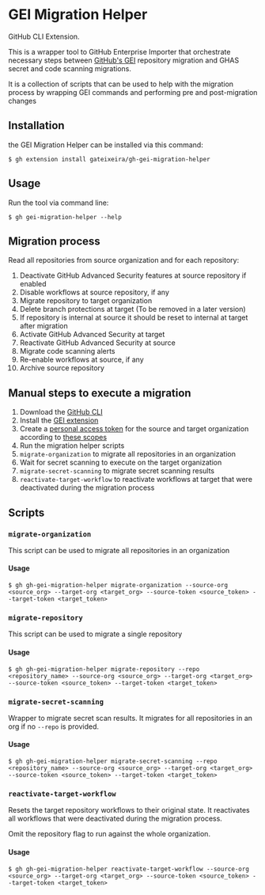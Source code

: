 # GEI Migration Helper

GitHub CLI Extension.

This is a wrapper tool to GitHub Enterprise Importer that orchestrate necessary steps between [GitHub's GEI](https://github.com/github/gh-gei) repository migration and GHAS secret and code scanning migrations.

It is a collection of scripts that can be used to help with the migration process by wrapping GEI commands and performing pre and post-migration changes

## Installation

the GEI Migration Helper can be installed via this command:

```
$ gh extension install gateixeira/gh-gei-migration-helper
```

## Usage

Run the tool via command line:

```
$ gh gei-migration-helper --help
```

## Migration process

Read all repositories from source organization and for each repository:

1. Deactivate GitHub Advanced Security features at source repository if enabled
2. Disable workflows at source repository, if any
3. Migrate repository to target organization
4. Delete branch protections at target (To be removed in a later version)
5. If repository is internal at source it should be reset to internal at target after migration
6. Activate GitHub Advanced Security at target
7. Reactivate GitHub Advanced Security at source
8. Migrate code scanning alerts
9. Re-enable workflows at source, if any
10. Archive source repository

## Manual steps to execute a migration

1. Download the [GitHub CLI](https://cli.github.com/)
2. Install the [GEI extension](https://github.com/github/gh-gei)
3. Create a [personal access token](https://docs.github.com/en/github/authenticating-to-github/creating-a-personal-access-token) for the source and target organization according to [these scopes](https://docs.github.com/en/enterprise-cloud@latest/migrations/using-github-enterprise-importer/preparing-to-migrate-with-github-enterprise-importer/managing-access-for-github-enterprise-importer#personal-access-tokens-for-github-products)
4. Run the migration helper scripts
5. `migrate-organization` to migrate all repositories in an organization
6. Wait for secret scanning to execute on the target organization
7. `migrate-secret-scanning` to migrate secret scanning results
8. `reactivate-target-workflow` to reactivate workflows at target that were deactivated during the migration process

## Scripts

### `migrate-organization`

This script can be used to migrate all repositories in an organization

#### Usage

```
$ gh gh-gei-migration-helper migrate-organization --source-org <source_org> --target-org <target_org> --source-token <source_token> --target-token <target_token>
```

### `migrate-repository`

This script can be used to migrate a single repository

#### Usage

```
$ gh gh-gei-migration-helper migrate-repository --repo <repository_name> --source-org <source_org> --target-org <target_org> --source-token <source_token> --target-token <target_token>
```

### `migrate-secret-scanning`

Wrapper to migrate secret scan results. It migrates for all repositories in an org if no `--repo` is provided.

#### Usage

```
$ gh gh-gei-migration-helper migrate-secret-scanning --repo <repository_name> --source-org <source_org> --target-org <target_org> --source-token <source_token> --target-token <target_token>
```

### `reactivate-target-workflow`

Resets the target repository workflows to their original state. It reactivates all workflows that were deactivated during the migration process.

Omit the repository flag to run against the whole organization.

#### Usage

```
$ gh gh-gei-migration-helper reactivate-target-workflow --source-org <source_org> --target-org <target_org> --source-token <source_token> --target-token <target_token>
```

